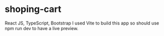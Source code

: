 # shoping-cart
React JS, TypeScript, Bootstrap
I used Vite to build this app so should use npm run dev to have a live preview.
